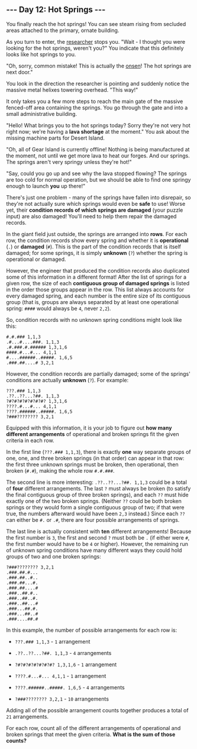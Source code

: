 ## --- Day 12: Hot Springs ---
You finally reach the hot springs! You can see steam rising from secluded areas attached to the primary, ornate building.
 
As you turn to enter, the [researcher](11) stops you. "Wait - I thought you were looking for the hot springs, weren't you?" You indicate that this definitely looks like hot springs to you.
 
"Oh, sorry, common mistake! This is actually the [onsen](https://en.wikipedia.org/wiki/Onsen)! The hot springs are next door."
 
You look in the direction the researcher is pointing and suddenly notice the massive metal helixes<!--- I love this joke. I'm not sorry. --> towering overhead. "This way!"
 
It only takes you a few more steps to reach the main gate of the massive fenced-off area containing the springs. You go through the gate and into a small administrative building.
 
"Hello! What brings you to the hot springs today? Sorry they're not very hot right now; we're having a **lava shortage** at the moment." You ask about the missing machine parts for Desert Island.
 
"Oh, all of Gear Island is currently offline! Nothing is being manufactured at the moment, not until we get more lava to heat our forges. And our springs. The springs aren't very springy unless they're hot!"
 
"Say, could you go up and see why the lava stopped flowing? The springs are too cold for normal operation, but we should be able to find one springy enough to launch **you** up there!"
 
There's just one problem - many of the springs have fallen into disrepair, so they're not actually sure which springs would even be **safe** to use! Worse yet, their **condition records of which springs are damaged** (your puzzle input) are also damaged! You'll need to help them repair the damaged records.
 
In the giant field just outside, the springs are arranged into **rows**. For each row, the condition records show every spring and whether it is **operational** (`.`) or **damaged** (`#`). This is the part of the condition records that is itself damaged; for some springs, it is simply **unknown** (`?`) whether the spring is operational or damaged.
 
However, the engineer that produced the condition records also duplicated some of this information in a different format! After the list of springs for a given row, the size of each **contiguous group of damaged springs** is listed in the order those groups appear in the row. This list always accounts for every damaged spring, and each number is the entire size of its contiguous group (that is, groups are always separated by at least one operational spring: `####` would always be `4`, never `2,2`).
 
So, condition records with no unknown spring conditions might look like this:
 

```
#.#.### 1,1,3
.#...#....###. 1,1,3
.#.###.#.###### 1,3,1,6
####.#...#... 4,1,1
#....######..#####. 1,6,5
.###.##....# 3,2,1
```

 
However, the condition records are partially damaged; some of the springs' conditions are actually **unknown** (`?`). For example:
 

```
???.### 1,1,3
.??..??...?##. 1,1,3
?#?#?#?#?#?#?#? 1,3,1,6
????.#...#... 4,1,1
????.######..#####. 1,6,5
?###???????? 3,2,1
```

 
Equipped with this information, it is your job to figure out **how many different arrangements** of operational and broken springs fit the given criteria in each row.
 
In the first line (`???.### 1,1,3`), there is exactly **one** way separate groups of one, one, and three broken springs (in that order) can appear in that row: the first three unknown springs must be broken, then operational, then broken (`#.#`), making the whole row `#.#.###`.
 
The second line is more interesting: `.??..??...?##. 1,1,3` could be a total of **four** different arrangements. The last `?` must always be broken (to satisfy the final contiguous group of three broken springs), and each `??` must hide exactly one of the two broken springs. (Neither `??` could be both broken springs or they would form a single contiguous group of two; if that were true, the numbers afterward would have been `2,3` instead.) Since each `??` can either be `#.` or `.#`, there are four possible arrangements of springs.
 
The last line is actually consistent with **ten** different arrangements! Because the first number is `3`, the first and second `?` must both be `.` (if either were `#`, the first number would have to be `4` or higher). However, the remaining run of unknown spring conditions have many different ways they could hold groups of two and one broken springs:
 

```
?###???????? 3,2,1
.###.##.#...
.###.##..#..
.###.##...#.
.###.##....#
.###..##.#..
.###..##..#.
.###..##...#
.###...##.#.
.###...##..#
.###....##.#
```

 
In this example, the number of possible arrangements for each row is:
 
 
- `???.### 1,1,3` - `1` arrangement
 
- `.??..??...?##. 1,1,3` - `4` arrangements
 
- `?#?#?#?#?#?#?#? 1,3,1,6` - `1` arrangement
 
- `????.#...#... 4,1,1` - `1` arrangement
 
- `????.######..#####. 1,6,5` - `4` arrangements
 
- `?###???????? 3,2,1` - `10` arrangements
 
 
Adding all of the possible arrangement counts together produces a total of `21` arrangements.
 
For each row, count all of the different arrangements of operational and broken springs that meet the given criteria. **What is the sum of those counts?**
 